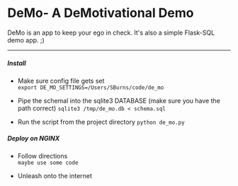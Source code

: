 # DeMo- A DeMotivational Demo

 DeMo is an app to keep your ego in check. It's also a simple Flask-SQL demo app. ;)

******

##### Install

* Make sure config file gets set  
 `export DE_MO_SETTINGS=/Users/SBurns/code/de_mo`

* Pipe the schemal into the sqlite3 DATABASE (make sure you have the path correct)
`sqlite3 /tmp/de_mo.db < schema.sql`

* Run the script from the project directory
`python de_mo.py`

##### Deploy on NGINX

* Follow directions  
`maybe use some code`

* Unleash onto the internet
